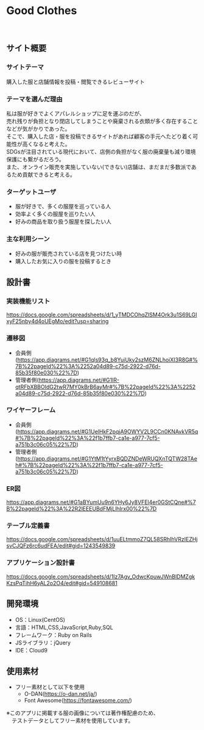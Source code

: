 # Good Clothes
​
## サイト概要
### サイトテーマ
<!--何を『目的』とし、どのような『分類』なのかを簡潔に書く-->
​購入した服と店舗情報を投稿・閲覧できるレビューサイト
### テーマを選んだ理由
<!--なぜこのようなテーマにしたかを説明する-->
 
 私は服が好きでよくアパレルショップに足を運ぶのだが、<br>
 売れ残りが負担となり閉店してしまうことや廃棄される衣類が多く存在することなどが気がかりであった。<br>
 そこで、購入した店・服を投稿できるサイトがあれば顧客の手元へたどり着く可能性が高くなると考えた。<br>
 SDGsが注目されている現代において、店側の負担がなく服の廃棄量も減り環境保護にも繋がるだろう。<br>
 また、オンライン販売を実施していない(できない)店舗は、まだまだ多数派であるため貢献できると考える。
 
### ターゲットユーザ
<!--誰に使ってもらうかを具体的に記載する-->
- 服が好きで、多くの服屋を巡っている人
- 効率よく多くの服屋を巡りたい人
- 好みの商品を取り扱う服屋を探したい人
​
### 主な利用シーン
<!--どのような時に使うのかの状況を記載すること-->
- 好みの服が販売されている店を見つけたい時
- 購入したお気に入りの服を投稿するとき
​
## 設計書
<!--テーマを設定・提出する時点では不要です-->
### 実装機能リスト
https://docs.google.com/spreadsheets/d/1_yTMDCOhqZlSM4Ork3u1S69LGIxyF25nby4d4oUEgMo/edit?usp=sharing
### 遷移図
- 会員側(https://app.diagrams.net/#G1qls93q_b8YuiUky2szM6ZNLhoiXI3R8G#%7B%22pageId%22%3A%2252a04d89-c75d-2922-d76d-85b35f80e030%22%7D)
- 管理者側(https://app.diagrams.net/#G1lR-qtRFbXBBOIdG2twR7MY0kBrB6ayMr#%7B%22pageId%22%3A%2252a04d89-c75d-2922-d76d-85b35f80e030%22%7D)
### ワイヤーフレーム
- 会員側(https://app.diagrams.net/#G1UelHkF2pqjA9OWYV2L9CCn0KNAvkVR5q#%7B%22pageId%22%3A%22f1b7ffb7-ca1e-a977-7cf5-a751b3c06c05%22%7D)
- 管理者側(https://app.diagrams.net/#G1YtM1tYyrxBQDZNDeWRUQXnTQTW28TAeh#%7B%22pageId%22%3A%22f1b7ffb7-ca1e-a977-7cf5-a751b3c06c05%22%7D)
### ER図
https://app.diagrams.net/#G1aBYumUu9n6YHy6Jy8VFEl4er0GStCQne#%7B%22pageId%22%3A%22R2lEEEUBdFMjLlhIrx00%22%7D
### テーブル定義書
https://docs.google.com/spreadsheets/d/1uuELtmmoZ7QL58SRhIhVRzIEZHjsvCJQFz6rc6udFEA/edit#gid=1243549839
### アプリケーション設計書​
https://docs.google.com/spreadsheets/d/1Iz7Agv_OdwcKpuwJWnBlDMZgkKzsPqTihH6yAL2o2O4/edit#gid=549108681

## 開発環境
- OS：Linux(CentOS)
- 言語：HTML,CSS,JavaScript,Ruby,SQL
- フレームワーク：Ruby on Rails
- JSライブラリ：jQuery
- IDE：Cloud9
​
## 使用素材
- フリー素材として以下を使用
  - O-DAN(https://o-dan.net/ja/) 
  - Font Awesome(https://fontawesome.com/)
  
※このアプリに掲載する服の画像については著作権配慮のため、<br>
　テストデータとしてフリー素材を使用しています。